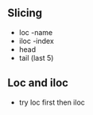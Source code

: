## Slicing

- loc -name
- iloc -index
- head
- tail (last 5)

## Loc and iloc

- try loc first then iloc
